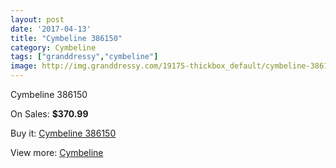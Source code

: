 ```yaml
---
layout: post
date: '2017-04-13'
title: "Cymbeline 386150"
category: Cymbeline
tags: ["granddressy","cymbeline"]
image: http://img.granddressy.com/19175-thickbox_default/cymbeline-386150.jpg
---
```

Cymbeline 386150

On Sales: **$370.99**
<a href="https://www.granddressy.com/en/cymbeline/18158-cymbeline-386150.html"><amp-img layout="responsive" width="600" height="600" src="//img.granddressy.com/19175-thickbox_default/cymbeline-386150.jpg" alt="Cymbeline 386150 0" /></a>

Buy it: [Cymbeline 386150](https://www.granddressy.com/en/cymbeline/18158-cymbeline-386150.html "Cymbeline 386150")

View more: [Cymbeline](https://www.granddressy.com/en/71-cymbeline "Cymbeline")